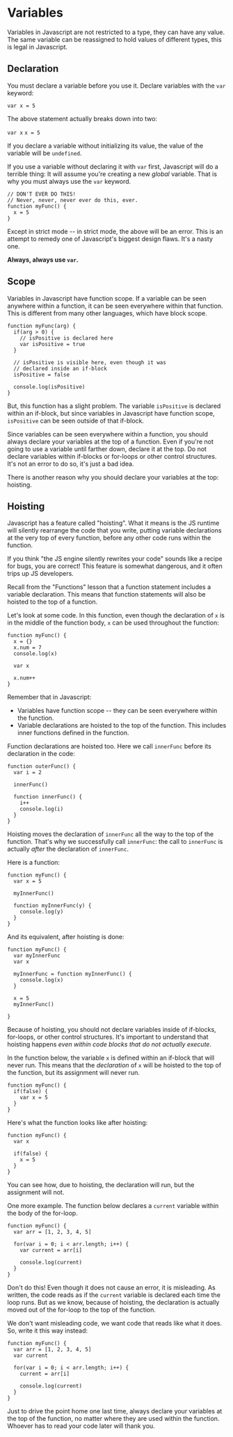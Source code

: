 # Variables

Variables in Javascript are not restricted to a type, they can have any value. The same variable can be reassigned to hold values of different types, this is legal in Javascript.

## Declaration

You must declare a variable before you use it. Declare variables with the `var` keyword:

`var x = 5`

The above statement actually breaks down into two:

`var x`
`x = 5`

If you declare a variable without initializing its value, the value of the variable will be `undefined`.

If you use a variable without declaring it with `var` first, Javascript will do a terrible thing: It will assume you're creating a new *global* variable. That is why you must always use the `var` keyword.

```
// DON'T EVER DO THIS! 
// Never, never, never ever do this, ever.
function myFunc() {
  x = 5
}
```

Except in strict mode -- in strict mode, the above will be an error. This is an attempt to remedy one of Javascript's biggest design flaws. It's a nasty one. 

**Always, always use `var`.**


## Scope

Variables in Javascript have function scope. If a variable can be seen anywhere within a function, it can be seen everywhere within that function. This is different from many other languages, which have block scope.


```
function myFunc(arg) {
  if(arg > 0) {
    // isPositive is declared here
    var isPositive = true
  }

  // isPositive is visible here, even though it was
  // declared inside an if-block
  isPositive = false

  console.log(isPositive)
}
```

But, this function has a slight problem. The variable `isPositive` is declared within an if-block, but since variables in Javascript have function scope, `isPositive` can be seen outside of that if-block.

Since variables can be seen everywhere within a function, you should always declare your variables at the top of a function. Even if you're not going to use a variable until farther down, declare it at the top. Do not declare variables within if-blocks or for-loops or other control structures. It's not an error to do so, it's just a bad idea.

There is another reason why you should declare your variables at the top: hoisting.

## Hoisting

Javascript has a feature called "hoisting". What it means is the JS runtime will  silently rearrange the code that you write, putting variable declarations at the very top of every function, before any other code runs within the function.

If you think "the JS engine silently rewrites your code" sounds like a recipe for bugs, you are correct! This feature is somewhat dangerous, and it often trips up JS developers.

Recall from the "Functions" lesson that a function statement includes a variable declaration. This means that function statements will also be hoisted to the top of a function. 

Let's look at some code. In this function, even though the declaration of `x` is in the middle of the function body, `x` can be used throughout the function:

```
function myFunc() {
  x = {}
  x.num = 7
  console.log(x)

  var x

  x.num++
}
```

Remember that in Javascript: 
* Variables have function scope -- they can be seen everywhere within the function.
* Variable declarations are hoisted to the top of the function. This includes inner functions defined in the function.

Function declarations are hoisted too. Here we call `innerFunc` before its declaration in the code:

```
function outerFunc() {
  var i = 2

  innerFunc()

  function innerFunc() {
    i++
    console.log(i)
  }
}
```

Hoisting moves the declaration of `innerFunc` all the way to the top of the function. That's why we successfully call `innerFunc`: the call to `innerFunc` is actually *after* the declaration of `innerFunc`.

Here is a function:

```
function myFunc() {
  var x = 5

  myInnerFunc()
  
  function myInnerFunc(y) {
    console.log(y)
  }
}
```

And its equivalent, after hoisting is done:

```
function myFunc() {
  var myInnerFunc
  var x

  myInnerFunc = function myInnerFunc() {
    console.log(x)
  }

  x = 5
  myInnerFunc()
  
}
```

Because of hoisting, you should not declare variables inside of if-blocks, for-loops, or other control structures. It's important to understand that hoisting happens *even within code blocks that do not actually execute*.

In the function below, the variable `x` is defined within an if-block that will never run. This means that the *declaration* of `x` will be hoisted to the top of the function, but its assignment will never run.

```
function myFunc() {
  if(false) {
    var x = 5
  }
}
```

Here's what the function looks like after hoisting:

```
function myFunc() {
  var x

  if(false) {
    x = 5
  }
}
```

You can see how, due to hoisting, the declaration will run, but the assignment will not.

One more example. The function below declares a `current` variable within the body of the for-loop.

```
function myFunc() {
  var arr = [1, 2, 3, 4, 5]

  for(var i = 0; i < arr.length; i++) {
    var current = arr[i]

    console.log(current)
  }
}
```

Don't do this! Even though it does not cause an error, it is misleading. As written, the code reads as if the `current` variable is declared each time the loop runs. But as we know, because of hoisting, the declaration is actually moved out of the for-loop to the top of the function. 

We don't want misleading code, we want code that reads like what it does. So, write it this way instead:

```
function myFunc() {
  var arr = [1, 2, 3, 4, 5]
  var current

  for(var i = 0; i < arr.length; i++) {
    current = arr[i]

    console.log(current)
  }
}
```

Just to drive the point home one last time, always declare your variables at the top of the function, no matter where they are used within the function. Whoever has to read your code later will thank you.